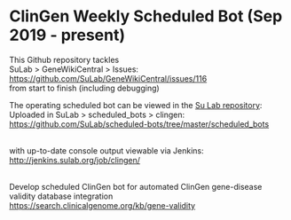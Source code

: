 # ClinGen Weekly Scheduled Bot (Sep 2019 - present)
This Github repository tackles </br>
SuLab > GeneWikiCentral > Issues: https://github.com/SuLab/GeneWikiCentral/issues/116 </br>
from start to finish (including debugging) </br>

The operating scheduled bot can be viewed in the [Su Lab repository](https://github.com/SuLab): </br>
Uploaded in SuLab > scheduled_bots > clingen: https://github.com/SuLab/scheduled-bots/tree/master/scheduled_bots </br> </br> 

with up-to-date console output viewable via Jenkins: </br>
http://jenkins.sulab.org/job/clingen/ </br> </br>

Develop scheduled ClinGen bot for automated ClinGen gene-disease validity database integration </br>
https://search.clinicalgenome.org/kb/gene-validity
